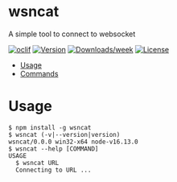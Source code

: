 wsncat
=====

A simple tool to connect to websocket 

[![oclif](https://img.shields.io/badge/cli-oclif-brightgreen.svg)](https://oclif.io)
[![Version](https://img.shields.io/npm/v/wsncat.svg)](https://npmjs.org/package/wsncat)
[![Downloads/week](https://img.shields.io/npm/dw/wsncat.svg)](https://npmjs.org/package/wsncat)
[![License](https://img.shields.io/npm/l/wsncat.svg)](https://github.com/Az107/wsncat/blob/master/package.json)

<!-- toc -->
* [Usage](#usage)
* [Commands](#commands)
<!-- tocstop -->
# Usage
<!-- usage -->
```sh-session
$ npm install -g wsncat
$ wsncat (-v|--version|version)
wsncat/0.0.0 win32-x64 node-v16.13.0
$ wsncat --help [COMMAND]
USAGE
  $ wsncat URL
  Connecting to URL ...
```
<!-- usagestop -->
